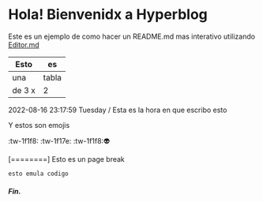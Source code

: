 # Hola! Bienvenidx a Hyperblog

Este es un ejemplo de como hacer un README.md mas interativo utilizando [Editor.md](http://https://pandao.github.io/editor.md/en.html "Editor.md")

|  Esto     |  es  |
| ------------ | ------------ |
|   una    | tabla  |
|   de 3 x |   2   |


2022-08-16 23:17:59 Tuesday / Esta es la hora en que escribo esto

Y estos son emojis

:tw-1f1f8: :tw-1f17e: :tw-1f1f8::alien:


[========]
Esto es un page break

`esto emula codigo`


###### **Fin.**